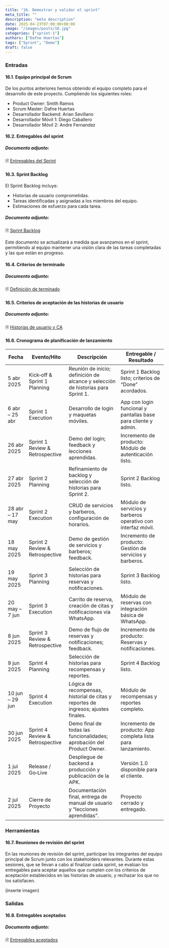 ```yaml
---
title: "16. Demostrar y validar el sprint"
meta_title: ""
description: "meta description"
date: 2025-04-23T07:00:00+00:00
image: "/images/posts/16.jpg"
categories: ["sprint-1"]
authors: ["Dafne Huertas"]
tags: ["Sprint", "Demo"]
draft: false
---
```


### Entradas

#### 16.1. Equipo principal de Scrum
De los puntos anteriores hemos obtenido el equipo completo para el desarrollo de este proyecto. Cumpliendo los siguientes roles:

- Product Owner: Smith Ramos
- Scrum Master: Dafne Huertas
- Desarrollador Backend: Arian Sevillano
- Desarrollador Móvil 1: Diego Caballero
- Desarrollador Móvil 2: Andre Fernandez

#### 16.2. Entregables del sprint

##### **Documento adjunto:**
 🗎 [Entregables del Sprint](https://docs.google.com/document/d/1GrJ8CnBmwXraEQed3YCZfEW0xV4mgp1_VOEwMIaE_yI/edit?usp=sharing)


#### 16.3. Sprint Backlog

El Sprint Backlog incluye:
- Historias de usuario comprometidas.
- Tareas identificadas y asignadas a los miembros del equipo.
- Estimaciones de esfuerzo para cada tarea.

##### **Documento adjunto:**
 🗎 [Sprint Backlog](https://docs.google.com/spreadsheets/d/1__MzhRnwPPGiTvqDhT_Zg034O3w0nZh4/edit?usp=sharing&ouid=111875259941884054133&rtpof=true&sd=true)

 Este documento se actualizará a medida que avanzamos en el sprint, permitiendo al equipo mantener una visión clara de las tareas completadas y las que están en progreso.

#### 16.4. Criterios de terminado

##### **Documento adjunto:**
 🗎 [Definición de terminado](https://docs.google.com/document/d/1mdGNPzBg6cgSu1y2VKBdCyRJUwqpEDIJMbl5xZcTnuw/edit?tab=t.0)

#### 16.5. Criterios de aceptación de las historias de usuario

##### **Documento adjunto:**
 🗎 [Historias de usuario y CA](https://docs.google.com/document/d/1mdGNPzBg6cgSu1y2VKBdCyRJUwqpEDIJMbl5xZcTnuw/edit?tab=t.0)

#### 16.6. Cronograma de planificación de lanzamiento

| Fecha | Evento/Hito | Descripción | Entregable / Resultado |
| --- | --- | --- | --- |
| 5 abr 2025 | Kick‑off & Sprint 1 Planning | Reunión de inicio; definición de alcance y selección de historias para Sprint 1. | Sprint 1 Backlog listo; criterios de “Done” acordados. |
| 6 abr – 25 abr | Sprint 1 Execution | Desarrollo de login y maquetas móviles. | App con login funcional y pantallas base para cliente y admin. |
| 26 abr 2025 | Sprint 1 Review & Retrospective | Demo del login; feedback y lecciones aprendidas. | Incremento de producto: Módulo de autenticación listo. |
| 27 abr 2025 | Sprint 2 Planning | Refinamiento de backlog y selección de historias para Sprint 2. | Sprint 2 Backlog listo. |
| 28 abr – 17 may | Sprint 2 Execution | CRUD de servicios y barberos, configuración de horarios. | Módulo de servicios y barberos operativo con interfaz móvil. |
| 18 may 2025 | Sprint 2 Review & Retrospective | Demo de gestión de servicios y barberos; feedback. | Incremento de producto: Gestión de servicios y barberos. |
| 19 may 2025 | Sprint 3 Planning | Selección de historias para reservas y notificaciones. | Sprint 3 Backlog listo. |
| 20 may – 7 jun | Sprint 3 Execution | Carrito de reserva, creación de citas y notificaciones vía WhatsApp. | Módulo de reservas con integración básica de WhatsApp. |
| 8 jun 2025 | Sprint 3 Review & Retrospective | Demo de flujo de reservas y notificaciones; feedback. | Incremento de producto: Reservas y notificaciones. |
| 9 jun 2025 | Sprint 4 Planning | Selección de historias para recompensas y reportes. | Sprint 4 Backlog listo. |
| 10 jun – 29 jun | Sprint 4 Execution | Lógica de recompensas, historial de citas y reportes de ingresos; ajustes finales. | Módulo de recompensas y reportes completo. |
| 30 jun 2025 | Sprint 4 Review & Retrospective | Demo final de todas las funcionalidades; aprobación del Product Owner. | Incremento de producto: App completa lista para lanzamiento. |
| 1 jul 2025 | Release / Go‑Live | Despliegue de backend a producción y publicación de la APK. | Versión 1.0 disponible para el cliente. |
| 2 jul 2025 | Cierre de Proyecto | Documentación final, entrega de manual de usuario y “lecciones aprendidas”. | Proyecto cerrado y entregado. |

### Herramientas

#### 16.7. Reuniones de revisión del sprint
En las reuniones de revisión del sprint, participan los integrantes del equipo principal de Scrum junto con los stakeholders relevantes. Durante estas sesiones, que se llevan a cabo al finalizar cada sprint, se evalúan los entregables para aceptar aquellos que cumplen con los criterios de aceptación establecidos en las historias de usuario, y rechazar los que no los satisfacen.

(inserte imagen)

### Salidas

#### 16.8. Entregables aceptados

##### **Documento adjunto:**
 🗎 [Entregables aceptados](https://docs.google.com/document/d/1Z_sHSYe6VMtCNu0fYu1C6ZnVidf4X-loNdtaLss-2t4/edit?usp=sharing)
